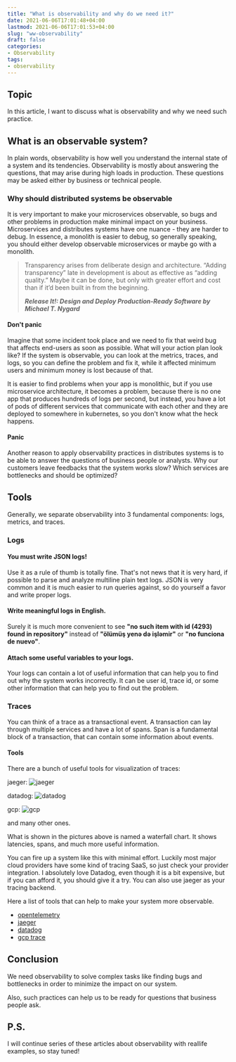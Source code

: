 ```yaml
---
title: "What is observability and why do we need it?"
date: 2021-06-06T17:01:48+04:00
lastmod: 2021-06-06T17:01:53+04:00
slug: "ww-observability"
draft: false
categories:
- Observability
tags:
- observability
---
```


## Topic
In this article, I want to discuss what is observability and why we need such practice.

## What is an observable system?
In plain words, observability is how well you understand the internal state of a system and its tendencies. Observability is mostly about answering the questions, that may arise during high loads in production. These questions may be asked either by business or technical people.

### Why should distributed systems be observable
It is very important to make your microservices observable, so bugs and other problems in production make minimal impact on your business. Microservices and distributes systems have one nuance - they are harder to debug. In essence, a monolith is easier to debug, so generally speaking, you should either develop observable microservices or maybe go with a monolith.

> Transparency arises from deliberate design and architecture. “Adding transparency” late in development is about as effective as “adding quality.” Maybe it can be done, but only with greater effort and cost than if it’d been built in from the beginning.
>
> ___Release It!: Design and Deploy Production-Ready Software by Michael T. Nygard___

#### Don't panic
Imagine that some incident took place and we need to fix that weird bug that affects end-users as soon as possible. What will your action plan look like? If the system is observable, you can look at the metrics, traces, and logs, so you can define the problem and fix it, while it affected minimum users and minimum money is lost because of that.

It is easier to find problems when your app is monolithic, but if you use microservice architecture, it becomes a problem, because there is no one app that produces hundreds of logs per second, but instead, you have a lot of pods of different services that communicate with each other and they are deployed to somewhere in kubernetes, so you don't know what the heck happens.

#### Panic
Another reason to apply observability practices in distributes systems is to be able to answer the questions of business people or analysts. Why our customers leave feedbacks that the system works slow? Which services are bottlenecks and should be optimized?

## Tools
Generally, we separate observability into 3 fundamental components: logs, metrics, and traces.

### Logs

#### You must write JSON logs!

Use it as a rule of thumb is totally fine. That's not news that it is very hard, if possible to parse and analyze multiline plain text logs. JSON is very common and it is much easier to run queries against, so do yourself a favor and write proper logs.

#### Write meaningful logs in English.

Surely it is much more convenient to see **"no such item with id (4293) found in repository"** instead of **"ölümüş yenə də işləmir"** or **"no funciona de nuevo"**.

#### Attach some useful variables to your logs.
Your logs can contain a lot of useful information that can help you to find out why the system works incorrectly. It can be user id, trace id, or some other information that can help you to find out the problem.

### Traces
You can think of a trace as a transactional event. A transaction can lay through multiple services and have a lot of spans.
Span is a fundamental block of a transaction, that can contain some information about events.

#### Tools
There are a bunch of useful tools for visualization of traces:

jaeger:
![jaeger](/jaeger-ui-example.png)

datadog:
![datadog](/datadog-ui-example.png)

gcp:
![gcp](/gcp-ui-example.png)

and many other ones.

What is shown in the pictures above is named a waterfall chart. It shows latencies, spans, and much more useful information.

You can fire up a system like this with minimal effort. Luckily most major cloud providers have some kind of tracing SaaS, so just check your provider integration.
I absolutely love Datadog, even though it is a bit expensive, but if you can afford it, you should give it a try. You can also use jaeger as your tracing backend.

Here a list of tools that can help to make your system more observable.
- [opentelemetry](https://opentelemetry.io)
- [jaeger](https://jaegertracing.io)
- [datadog](https://www.datadoghq.com)
- [gcp trace](https://cloud.google.com/trace)

## Conclusion
We need observability to solve complex tasks like finding bugs and bottlenecks in order to minimize the impact on our system.

Also, such practices can help us to be ready for questions that business people ask.


## P.S.
I will continue series of these articles about observability with reallife examples, so stay tuned!
